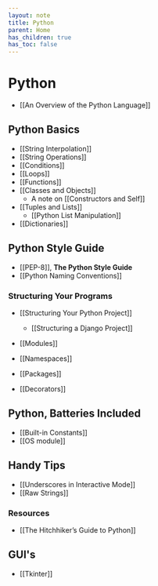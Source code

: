 ```yaml
---
layout: note
title: Python
parent: Home
has_children: true
has_toc: false
---
```


# Python

- [[An Overview of the Python Language]]

## Python Basics

- [[String Interpolation]]
- [[String Operations]]
- [[Conditions]]
- [[Loops]]
- [[Functions]]
- [[Classes and Objects]]
  - A note on [[Constructors and Self]]
- [[Tuples and Lists]]
  - [[Python List Manipulation]]
- [[Dictionaries]]

## Python Style Guide

- [[PEP-8]], **The Python Style Guide**
- [[Python Naming Conventions]]

### Structuring Your Programs

- [[Structuring Your Python Project]]

  - [[Structuring a Django Project]]

- [[Modules]]
- [[Namespaces]]
- [[Packages]]
- [[Decorators]]

## Python, Batteries Included

- [[Built-in Constants]]
- [[OS module]]

## Handy Tips

- [[Underscores in Interactive Mode]]
- [[Raw Strings]]

### Resources

- [[The Hitchhiker’s Guide to Python]]

## GUI's

- [[Tkinter]]

